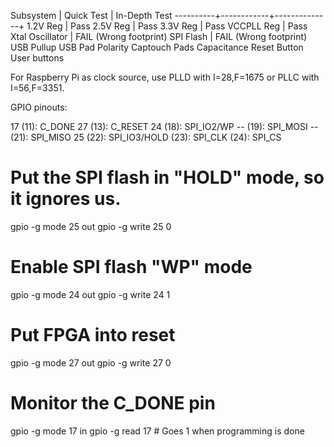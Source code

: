 Subsystem | Quick Test | In-Depth Test
----------+------------+--------------+
1.2V Reg     | Pass
2.5V Reg     | Pass
3.3V Reg     | Pass
VCCPLL Reg   | Pass
Xtal Oscillator | FAIL (Wrong footprint)
SPI Flash       | FAIL (Wrong footprint)
USB Pullup
USB Pad Polarity
Captouch Pads
Capacitance
Reset Button
User buttons

For Raspberry Pi as clock source, use PLLD with I=28,F=1675 or PLLC with I=56,F=3351.

GPIO pinouts:

17 (11): C_DONE
27 (13): C_RESET
24 (18): SPI_IO2/WP
-- (19): SPI_MOSI
-- (21): SPI_MISO
25 (22): SPI_IO3/HOLD
(23): SPI_CLK
(24): SPI_CS

# Put the SPI flash in "HOLD" mode, so it ignores us.
gpio -g mode 25 out
gpio -g write 25 0

# Enable SPI flash "WP" mode
gpio -g mode 24 out
gpio -g write 24 1

# Put FPGA into reset
gpio -g mode 27 out
gpio -g write 27 0

# Monitor the C_DONE pin
gpio -g mode 17 in
gpio -g read 17 # Goes 1 when programming is done